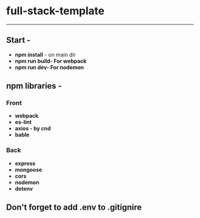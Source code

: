 # full-stack-template

---

## Start -

- **npm install** - on main dir
- **npm run build- For webpack**
- **npm run dev- For nodemon**

## npm libraries -

### Front

- **webpack**
- **es-lint**
- **axios - by cnd**
- **bable**

### Back

- **express**
- **mongoose**
- **cors**
- **nodemon**
- **dotenv**

## Don't forget to add .env to .gitignire
